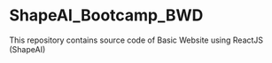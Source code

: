 # ShapeAI_Bootcamp_BWD
This repository contains source code of Basic Website using ReactJS (ShapeAI)
